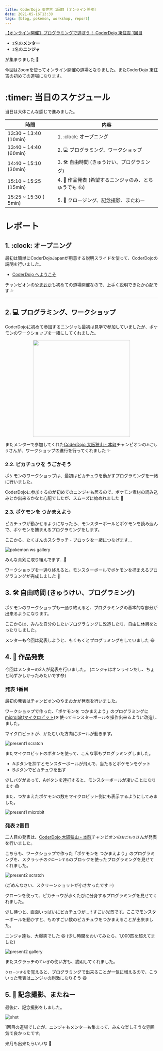 ```yaml
---
title: CoderDojo 東住吉 1回目 [オンライン開催]
date: 2021-05-16T13:30
tags: [blog, pokemon, workshop, report]
---
```


[【オンライン開催】プログラミングで遊ぼう！ CoderDojo 東住吉 1回目](https://coderdojohigashisumiyoshi.doorkeeper.jp/events/121104)


- `2`名の**メンター**
- `3`名の**ニンジャ**

が集まりました :tada:

今回はZoomを使ってオンライン開催の道場となりました。またCoderDojo 東住吉の初めての道場になります。

# :timer: 当日のスケジュール

当日は大体こんな感じで進みました。

| 時間                  | 内容                                                         |
|-----------------------|--------------------------------------------------------------|
| 13:30 ~ 13:40 (10min) | 1. :clock: オープニング                                      |
| 13:40 ~ 14:40 (60min) | 2. :computer: プログラミング、ワークショップ                 |
| 14:40 ~ 15:10 (30min) | 3. :hammer_and_wrench: 自由時間 (きゅうけい、プログラミング) |
| 15:10 ~ 15:25 (15min) | 4. :tada: 作品発表 (希望するニンジャのみ、とちゅうでも :+1:) |
| 15:25 ~ 15:30 ( 5min) | 5. :wave: クロージング、記念撮影、またねー                   |

# レポート

## 1. :clock: オープニング

最初は簡単にCoderDojoJapanが用意する説明スライドを使って、CoderDojoの説明を行いました。

- [CoderDojo へようこそ](https://docs.google.com/presentation/d/13t5P1gojsde_gvcvDnPsfHYIqsS-knqWGDxyh3eG8SU/edit#slide=id.p)

チャンピオンの[やまおか](https://github.com/ytakio)も初めての道場開催なので、上手く説明できたか心配です :sweat_drops:

---
## 2. :computer: プログラミング、ワークショップ

CoderDojoに初めて参加するニンジャも最初は見学で参加していましたが、ポケモンのワークショップを一緒にしてくれました。

<p style='text-align:center;'><img src="/assets/images/pokemon/Pokemon_WS_logo.png" width=320></p>

またメンターで参加してくれた[CoderDojo 大阪狭山・本町](https://coderdojo-hommachi.github.io/)チャンピオンの`おごもり`さんが、ワークショップの進行を行ってくれました :sparkles:

### **2.2. ピカチュウを うごかそう**

ポケモンのワークショップは、最初はピカチュウを動かすプログラミングを一緒に行いました。

CoderDojoに参加するのが初めてのニンジャも居るので、ポケモン素材の読み込みとか出来るかなと心配でしたが、スムーズに始めれました :tada:

### **2.3. ポケモンを つかまえよう**

ピカチュウが動かせるようになったら、モンスターボールとポケモンを読み込んで、ポケモンを捕まえるプログラミングをします。

ここから、たくさんのスクラッチ・ブロックを一緒につなげます...

![pokemon ws gallery](pokemon_ws_gallery.jpg)


みんな真剣に取り組んでます...:eyes:

ワークショップを一通り終えると。モンスターボールでポケモンを捕まえるプログラミングが完成しました :tada:

## 3. :hammer_and_wrench: 自由時間 (きゅうけい、プログラミング)

ポケモンのワークショップも一通り終えると、プログラミングの基本的な部分が出来るようになります。

ここからは、みんな自分のしたいプログラミングに改造したり、自由に休憩をとったりしました。

メンターも今回は発表しようと、もくもくとプログラミングをしていました :laughing:

## 4. :tada: 作品発表

今回はメンターの2人が発表を行いました。 (ニンジャはオンラインだし、ちょと恥ずかしかったみたいです:flushed:)

### **発表 1番目**

最初の発表はチャンピオンの[やまおか](https://github.com/ytakio)が発表を行いました。

ワークショップで作った、「ポケモンを つかまえよう」のプログラミングに [micro:bit(マイクロビット)](https://microbit.org/)を使ってモンスターボールを操作出来るように改造しました。

マイクロビットが、かたむいた方向にボールが動きます。

![present1 scratch](present1_scratch.png)

またマイクロビットのボタンを使って、こんな事もプログラミングしました。

- Aボタンを押すとモンスターボールが飛んで、当たるとポケモンをゲット
- Bボタンでピカチュウを出す

少しバグがあって、Aボタンを連打すると、モンスターボールが凄いことになります :scream:

また、つかまえたポケモンの数をマイクロビット側にも表示するようにしてみました。

![present1 microbit](present1_microbit.jpg)

### **発表 2番目**

二人目の発表は、[CoderDojo 大阪狭山・本町](https://coderdojo-hommachi.github.io/)チャンピオンの`おごもり`さんが発表を行いました。

こちらも、ワークショップで作った「ポケモンを つかまえよう」のプログラミングを、スクラッチの`クローンする`のブロックを使ったプログラミングを見せてくれました。

![present2 scratch](present2_scratch.png)

(ごめんなさい、スクリーンショットが小さかったです :sweat_drops:)

クローンを使って、ピカチュウが歩くたびに分身するプログラミングを見せてくれました。

少し待つと、画面いっぱいにピカチュウが... :exclamation: すごい光景です。ここでモンスターボールを動かすと、ものすごい数のピカチュウをつかまえることが出来ました。

ニンジャ達も、大爆笑でした :laughing: (少し時間をおいてみたら、1,000匹を超えてました)

![present2 gallery](present2_gallery.jpg)

またスクラッチの`ていぎ`の使い方も、説明してくれました。

`クローンする`を覚えると、プログラミングで出来ることが一気に増えるので、こういった発表はニンジャの刺激になりそう :smile:

## 5. :wave: 記念撮影、またねー

最後に、記念撮影をしました。

![shot](shot.jpg)

1回目の道場でしたが、ニンジャもメンターも集まって、みんな楽しそうな雰囲気で良かったです。

来月も出来たらいいな :thinking:

